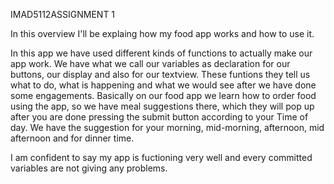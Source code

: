 IMAD5112ASSIGNMENT 1

In this overview I'll be explaing how my food app works and how to use it.

In this app we have used different kinds of functions to actually make our app work. We have what we call our variables as declaration for our buttons, our display and also for our textview.
These funtions they tell us what to do, what is happening and what we would see after we have done some engagements. 
Basically on our food app we learn how to order food using the app, so we have meal suggestions there, which they will pop up after you are done pressing the submit button according to your Time of day. 
We have the suggestion for your morning, mid-morning, afternoon, mid afternoon and for dinner time.

I am confident to say my app is fuctioning very well and every committed variables are not giving any problems.
